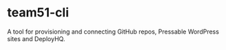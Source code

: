# team51-cli
A tool for provisioning and connecting GitHub repos, Pressable WordPress sites and DeployHQ.
